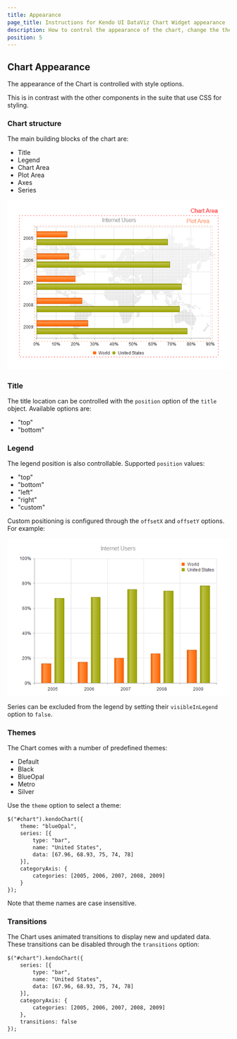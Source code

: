 ```yaml
---
title: Appearance
page_title: Instructions for Kendo UI DataViz Chart Widget appearance
description: How to control the appearance of the chart, change the theme of the widget and manage the animated transitions.
position: 5
---
```


## Chart Appearance

The appearance of the Chart is controlled with style options.

This is in contrast with the other components in the suite that use CSS for styling.

### Chart structure

The main building blocks of the chart are:

*   Title
*   Legend
*   Chart Area
*   Plot Area
*   Axes
*   Series

![Chart Structure](/dataviz/chart/chart-structure.png)

### Title

The title location can be controlled with the `position` option of the `title` object. Available options are:

*   "top"
*   "bottom"

### Legend

The legend position is also controllable. Supported `position` values:

*   "top"
*   "bottom"
*   "left"
*   "right"
*   "custom"

Custom positioning is configured through the `offsetX`  and `offsetY` options. For example:

![Custom legend position](/dataviz/chart/chart-legend-custom-position.png)

Series can be excluded from the legend by setting their `visibleInLegend` option to `false`.

### Themes

The Chart comes with a number of predefined themes:

*   Default
*   Black
*   BlueOpal
*   Metro
*   Silver

Use the `theme` option to select a theme:


    $("#chart").kendoChart({
        theme: "blueOpal",
        series: [{
            type: "bar",
            name: "United States",
            data: [67.96, 68.93, 75, 74, 78]
        }],
        categoryAxis: {
            categories: [2005, 2006, 2007, 2008, 2009]
        }
    });


Note that theme names are case insensitive.

### Transitions

The Chart uses animated transitions to display new and updated data. These transitions can be disabled through the `transitions` option:

    $("#chart").kendoChart({
        series: [{
            type: "bar",
            name: "United States",
            data: [67.96, 68.93, 75, 74, 78]
        }],
        categoryAxis: {
            categories: [2005, 2006, 2007, 2008, 2009]
        },
        transitions: false
    });

